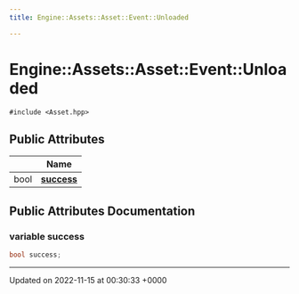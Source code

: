 ```yaml
---
title: Engine::Assets::Asset::Event::Unloaded

---
```


# Engine::Assets::Asset::Event::Unloaded






`#include <Asset.hpp>`

## Public Attributes

|                | Name           |
| -------------- | -------------- |
| bool | **[success](/classes/structEngine_1_1Assets_1_1Asset_1_1Event_1_1Unloaded.md#variable-success)**  |

## Public Attributes Documentation

### variable success

```cpp
bool success;
```


-------------------------------

Updated on 2022-11-15 at 00:30:33 +0000